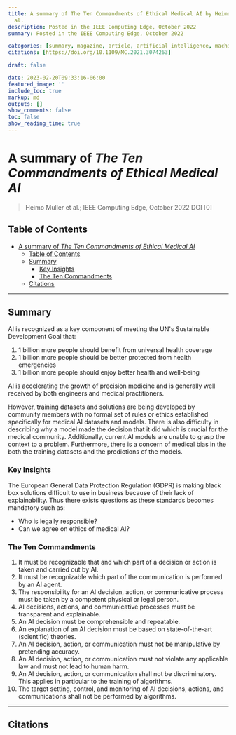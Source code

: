 ```yaml
---
title: A summary of The Ten Commandments of Ethical Medical AI by Heimo Muller et
  al.
description: Posted in the IEEE Computing Edge, October 2022
summary: Posted in the IEEE Computing Edge, October 2022

categories: [summary, magazine, article, artificial intelligence, machine learning]
citations: [https://doi.org/10.1109/MC.2021.3074263]

draft: false

date: 2023-02-20T09:33:16-06:00
featured_image: ''
include_toc: true
markup: md
outputs: []
show_comments: false
toc: false
show_reading_time: true
---
```


# A summary of *The Ten Commandments of Ethical Medical AI*

> Heimo Muller et al.; IEEE Computing Edge, October 2022 DOI \[0\]

## Table of Contents

- [A summary of *The Ten Commandments of Ethical Medical AI*](#a-summary-of-the-ten-commandments-of-ethical-medical-ai)
  - [Table of Contents](#table-of-contents)
  - [Summary](#summary)
    - [Key Insights](#key-insights)
    - [The Ten Commandments](#the-ten-commandments)
  - [Citations](#citations)

______________________________________________________________________

## Summary

AI is recognized as a key component of meeting the UN's Sustainable Development
Goal that:

1. 1 billion more people should benefit from universal health coverage
2. 1 billion more people should be better protected from health emergencies
3. 1 billion more people should enjoy better health and well-being

AI is accelerating the growth of precision medicine and is generally well
received by both engineers and medical practitioners.

However, training datasets and solutions are being developed by community
members with no formal set of rules or ethics established specifically for
medical AI datasets and models. There is also difficulty in describing why a
model made the decision that it did which is crucial for the medical community.
Additionally, current AI models are unable to grasp the context to a problem.
Furthermore, there is a concern of medical bias in the both the training
datasets and the predictions of the models.

### Key Insights

The European General Data Protection Regulation (GDPR) is making black box
solutions difficult to use in business because of their lack of explainability.
Thus there exists questions as these standards becomes mandatory such as:

- Who is legally responsible?
- Can we agree on ethics of medical AI?

### The Ten Commandments

01. It must be recognizable that and which part of a decision or action is taken
    and carried out by AI.
02. It must be recognizable which part of the communication is performed by an
    AI agent.
03. The responsibility for an AI decision, action, or communicative process must
    be taken by a competent physical or legal person.
04. AI decisions, actions, and communicative processes must be transparent and
    explainable.
05. An AI decision must be comprehensible and repeatable.
06. An explanation of an AI decision must be based on state-of-the-art
    (scientific) theories.
07. An AI decision, action, or communication must not be manipulative by
    pretending accuracy.
08. An AI decision, action, or communication must not violate any applicable law
    and must not lead to human harm.
09. An AI decision, action, or communication shall not be discriminatory. This
    applies in particular to the training of algorithms.
10. The target setting, control, and monitoring of AI decisions, actions, and
    communications shall not be performed by algorithms.

______________________________________________________________________

## Citations
